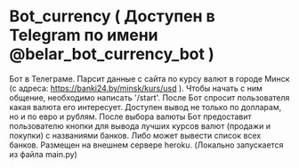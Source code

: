 # Bot_currency ( Доступен в Telegram по имени @belar_bot_currency_bot )
Бот в Телеграме. Парсит данные с сайта по курсу валют в городе Минск (с адреса: https://banki24.by/minsk/kurs/usd ). 
Чтобы начать с ним общение, необходимо написать '/start'.
После Бот спросит пользователя какая валюта его интересует.
Доступен вывод не только по долларам, но и по евро и рублям.
После выбора валюты Бот предоставит пользователю
кнопки для вывода лучших курсов валют (продажи и покупки) с названиями банков.
Либо может вывести список всех банков.
Размещен на внешнем сервере heroku.
(Локально запускается из файла main.py)
